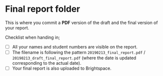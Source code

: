 # Final report folder

This is where you commit a **PDF** version of the draft and the final version of your report.

Checklist when handing in;

- [ ] All your names and student numbers are visible on the report.
- [ ] The filename is following the pattern `20190213_final_report.pdf` / `20190213_draft_final_report.pdf` (where the date is updated corresponding to the actual date).
- [ ] Your final report is also uploaded to Brightspace.